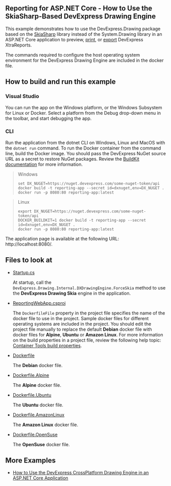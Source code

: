 ## Reporting for ASP.NET Core - How to Use the SkiaSharp-Based DevExpress Drawing Engine

This example demonstrates how to use the DevExpress.Drawing package based on the [SkiaSharp](https://github.com/mono/SkiaSharp) library instead of the System.Drawing library in an ASP.NET Core application to preview, [print](https://docs.devexpress.com/XtraReports/15797), or [export](https://docs.devexpress.com/XtraReports/2618) DevExpress XtraReports.

The commands required to configure the host operating system environment for the DevExpress Drawing Engine are included in the docker file.

## How to build and run this example

### Visual Studio

You can run the app on the Windows platform, or the Windows Subsystem for Linux or Docker. Select a platform from the Debug drop-down menu in the toolbar, and start debugging the app.

### CLI
Run the application from the dotnet CLI on Windows, Linux and MacOS with the `dotnet run` command.
To run the Docker container from the command line, build the Docker image. You should pass the DevExpress NuGet source URL as a secret to restore NuGet packages. Review the [BuildKit documentation](https://docs.docker.com/build/buildkit/) for more information.

> Windows
>
>```console
>set DX_NUGET=https://nuget.devexpress.com/some-nuget-token/api
>docker build -t reporting-app --secret id=dxnuget,env=DX_NUGET .
>docker run -p 8080:80 reporting-app:latest
>```

> Linux
>
>```shell
>export DX_NUGET=https://nuget.devexpress.com/some-nuget-token/api
>DOCKER_BUILDKIT=1 docker build -t reporting-app --secret id=dxnuget,env=DX_NUGET .
>docker run -p 8080:80 reporting-app:latest
>```

The application page is available at the following URL: http://localhost:8080/.

## Files to look at

- [Startup.cs](ReportingWebApp/Startup.cs)

    At startup, call the `DevExpress.Drawing.Internal.DXDrawingEngine.ForceSkia` method to use the **DevExpress Drawing Skia** engine in the application.
- [ReportingWebApp.csproj](ReportingWebApp/ReportingWebApp.csproj)

    The `DockerfileFile` property in the project file specifies the name of the docker file to use in the project. Sample docker files for different operating systems are included in the project. You should edit the project file manually to replace the default **Debian** docker file with docker files for **Alpine**, **Ubuntu** or **Amazon Linux**. For more information on the build properties in a project file, review the following help topic: [Container Tools build properties](https://docs.microsoft.com/en-us/visualstudio/containers/container-msbuild-properties?view=vs-2022).
- [Dockerfile](ReportingWebApp/Dockerfile)

    The **Debian** docker file.
- [Dockerfile.Alpine](ReportingWebApp/Dockerfile.Alpine)

    The **Alpine** docker file.
- [Dockerfile.Ubuntu](ReportingWebApp/Dockerfile.Ubuntu)

    The **Ubuntu** docker file.
- [Dockerfile.AmazonLinux](ReportingWebApp/Dockerfile.AmazonLinux)

    The **Amazon Linux** docker file.
- [Dockerfile.OpenSuse](ReportingWebApp/Dockerfile.OpenSuse)

    The **OpenSuse** docker file.

## More Examples

- [How to Use the DevExpress CrossPlatform Drawing Engine in an ASP.NET Core Application](https://github.com/DevExpress-Examples/Reporting-Use-the-DevExpress-CrossPlatform-Drawing-Engine)